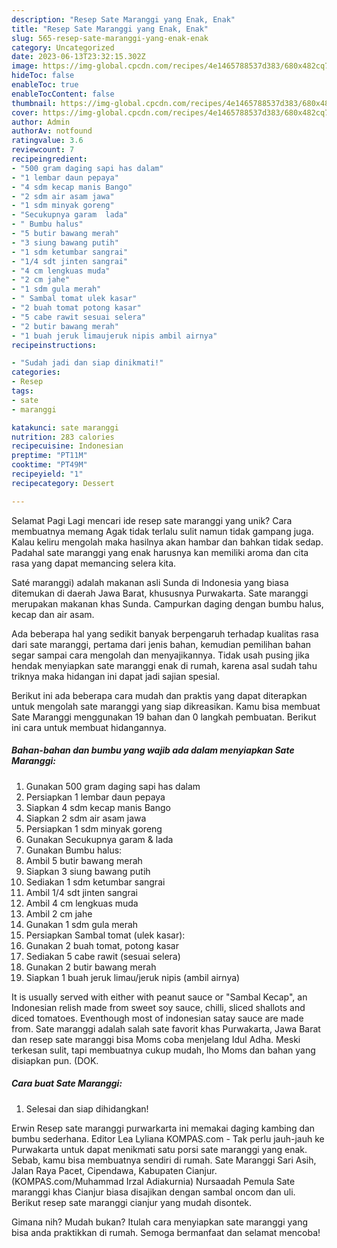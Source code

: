 ```yaml
---
description: "Resep Sate Maranggi yang Enak, Enak"
title: "Resep Sate Maranggi yang Enak, Enak"
slug: 565-resep-sate-maranggi-yang-enak-enak
category: Uncategorized
date: 2023-06-13T23:32:15.302Z
image: https://img-global.cpcdn.com/recipes/4e1465788537d383/680x482cq70/sate-maranggi-foto-resep-utama.jpg
hideToc: false
enableToc: true
enableTocContent: false
thumbnail: https://img-global.cpcdn.com/recipes/4e1465788537d383/680x482cq70/sate-maranggi-foto-resep-utama.jpg
cover: https://img-global.cpcdn.com/recipes/4e1465788537d383/680x482cq70/sate-maranggi-foto-resep-utama.jpg
author: Admin
authorAv: notfound
ratingvalue: 3.6
reviewcount: 7
recipeingredient:
- "500 gram daging sapi has dalam"
- "1 lembar daun pepaya"
- "4 sdm kecap manis Bango"
- "2 sdm air asam jawa"
- "1 sdm minyak goreng"
- "Secukupnya garam  lada"
- " Bumbu halus"
- "5 butir bawang merah"
- "3 siung bawang putih"
- "1 sdm ketumbar sangrai"
- "1/4 sdt jinten sangrai"
- "4 cm lengkuas muda"
- "2 cm jahe"
- "1 sdm gula merah"
- " Sambal tomat ulek kasar"
- "2 buah tomat potong kasar"
- "5 cabe rawit sesuai selera"
- "2 butir bawang merah"
- "1 buah jeruk limaujeruk nipis ambil airnya"
recipeinstructions:

- "Sudah jadi dan siap dinikmati!"
categories:
- Resep
tags:
- sate
- maranggi

katakunci: sate maranggi 
nutrition: 283 calories
recipecuisine: Indonesian
preptime: "PT11M"
cooktime: "PT49M"
recipeyield: "1"
recipecategory: Dessert

---
```



Selamat Pagi Lagi mencari ide resep sate maranggi yang unik? Cara membuatnya memang Agak tidak terlalu sulit namun tidak gampang juga. Kalau keliru mengolah maka hasilnya akan hambar dan bahkan tidak sedap. Padahal sate maranggi yang enak harusnya kan memiliki aroma dan cita rasa yang dapat memancing selera kita.


Saté maranggi) adalah makanan asli Sunda di Indonesia yang biasa ditemukan di daerah Jawa Barat, khususnya Purwakarta. Sate maranggi merupakan makanan khas Sunda. Campurkan daging dengan bumbu halus, kecap dan air asam.

Ada beberapa hal yang sedikit banyak berpengaruh terhadap kualitas rasa dari sate maranggi, pertama dari jenis bahan, kemudian pemilihan bahan segar sampai cara mengolah dan menyajikannya. Tidak usah pusing jika hendak menyiapkan sate maranggi enak di rumah, karena asal sudah tahu triknya maka hidangan ini dapat jadi sajian spesial.


Berikut ini ada beberapa cara mudah dan praktis yang dapat diterapkan untuk mengolah sate maranggi yang siap dikreasikan. Kamu bisa membuat Sate Maranggi menggunakan 19 bahan dan 0 langkah pembuatan. Berikut ini cara untuk membuat hidangannya.

<!--inarticleads1-->

##### Bahan-bahan dan bumbu yang wajib ada dalam menyiapkan Sate Maranggi:

1. Gunakan 500 gram daging sapi has dalam
1. Persiapkan 1 lembar daun pepaya
1. Siapkan 4 sdm kecap manis Bango
1. Siapkan 2 sdm air asam jawa
1. Persiapkan 1 sdm minyak goreng
1. Gunakan Secukupnya garam &amp; lada
1. Gunakan  Bumbu halus:
1. Ambil 5 butir bawang merah
1. Siapkan 3 siung bawang putih
1. Sediakan 1 sdm ketumbar sangrai
1. Ambil 1/4 sdt jinten sangrai
1. Ambil 4 cm lengkuas muda
1. Ambil 2 cm jahe
1. Gunakan 1 sdm gula merah
1. Persiapkan  Sambal tomat (ulek kasar):
1. Gunakan 2 buah tomat, potong kasar
1. Sediakan 5 cabe rawit (sesuai selera)
1. Gunakan 2 butir bawang merah
1. Siapkan 1 buah jeruk limau/jeruk nipis (ambil airnya)


It is usually served with either with peanut sauce or &#34;Sambal Kecap&#34;, an Indonesian relish made from sweet soy sauce, chilli, sliced shallots and diced tomatoes. Eventhough most of indonesian satay sauce are made from. Sate maranggi adalah salah sate favorit khas Purwakarta, Jawa Barat dan resep sate maranggi bisa Moms coba menjelang Idul Adha. Meski terkesan sulit, tapi membuatnya cukup mudah, lho Moms dan bahan yang disiapkan pun. (DOK. 

<!--inarticleads2-->

##### Cara buat Sate Maranggi:


1. Selesai dan siap dihidangkan!

Erwin Resep sate maranggi purwarkarta ini memakai daging kambing dan bumbu sederhana. Editor Lea Lyliana KOMPAS.com - Tak perlu jauh-jauh ke Purwakarta untuk dapat menikmati satu porsi sate maranggi yang enak. Sebab, kamu bisa membuatnya sendiri di rumah. Sate Maranggi Sari Asih, Jalan Raya Pacet, Cipendawa, Kabupaten Cianjur. (KOMPAS.com/Muhammad Irzal Adiakurnia) Nursaadah Pemula Sate maranggi khas Cianjur biasa disajikan dengan sambal oncom dan uli. Berikut resep sate maranggi cianjur yang mudah disontek. 

Gimana nih? Mudah bukan? Itulah cara menyiapkan sate maranggi yang bisa anda praktikkan di rumah. Semoga bermanfaat dan selamat mencoba!
